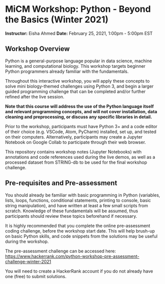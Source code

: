# MiCM Workshop: Python - Beyond the Basics (Winter 2021)

**Instructor:** Eisha Ahmed
**Date:** February 25, 2021, 1:00pm - 5:00pm EST

## Workshop Overview
Python is a general-purpose language popular in data science, machine learning, and computational biology. This workshop targets beginner Python programmers already familiar with the fundamentals.

Throughout this interactive workshop, you will apply these concepts to solve mini biology-themed challenges using Python 3, and begin a larger guided programming challenge that can be completed and/or further refined after the live session.

**Note that this course will address the use of the Python language itself and relevant programming concepts, and will not cover installation, data cleaning and preprocessing, or discuss any specific libraries in detail.**

Prior to the workshop, participants must have Python 3+ and a code editor of their choice (e.g. VSCode, Atom, PyCharm) installed, set up, and tested on their computers. Alternatively, participants may create a Jupyter Notebook on Google Collab to participate through their web browser. 

This repository contains workshop notes (Jupyter Notebooks) with annotations and code references used during the live demos, as well as a processed dataset from STRING-db to be used for the final workshop challenge.


## Pre-requisites and Pre-assessment

You should already be familiar with basic programming in Python (variables, lists, loops, functions, conditional statements, printing to console, basic string manipulation), and have written at least a few small scripts from scratch. Knowledge of these fundamentals will be assumed, thus participants should review these topics beforehand if necessary.

It is highly recommended that you complete the online pre-assessment coding challenge, before the workshop start date. This will help brush-up on basic Python skills, and code snippets from the solutions may be useful during the workshop.

The pre-assessment challenge can be accessed here: https://www.hackerrank.com/python-workshop-pre-assessment-challenge-winter-2021

You will need to create a HackerRank account if you do not already have one (free) to submit solutions.
